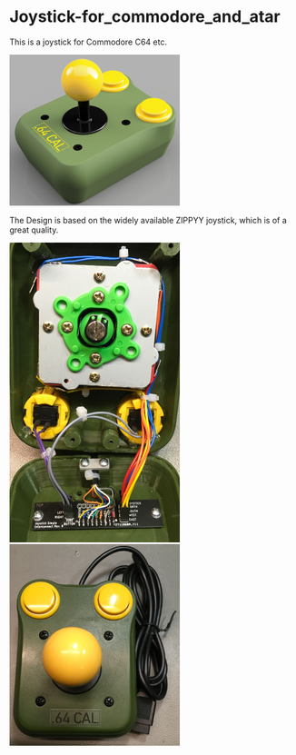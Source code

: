 # Joystick-for_commodore_and_atar
This is a joystick for Commodore C64 etc.

<img src="https://github.com/svenpetersen1965/Joystick-for_commodore_and_atar/blob/master/top%20level%20project/Rev.%200/pictures/Joystick_2019-Dec-21_05-16-10PM-000_CustomizedView1284164557.jpg" width="300" alt="Joystick">

The Design is based on the widely available ZIPPYY joystick, which is of a  great quality.

<img src="https://github.com/svenpetersen1965/Joystick-for_commodore_and_atar/blob/master/top%20level%20project/Rev.%200/pictures/3596_complte_wiring.JPG" width="300" alt="Joystick">

<img src="https://github.com/svenpetersen1965/Joystick-for_commodore_and_atar/blob/master/top%20level%20project/Rev.%200/pictures/3598_joystick_complete.JPG" width="300" alt="Joystick">
